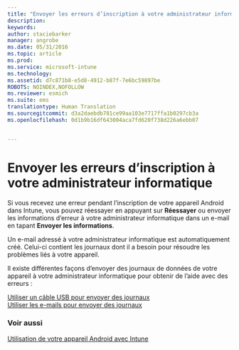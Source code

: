 ```yaml
---
title: "Envoyer les erreurs d’inscription à votre administrateur informatique | Microsoft Intune"
description: 
keywords: 
author: staciebarker
manager: angrobe
ms.date: 05/31/2016
ms.topic: article
ms.prod: 
ms.service: microsoft-intune
ms.technology: 
ms.assetid: d7c871b8-e5d8-4912-b87f-7e6bc59897be
ROBOTS: NOINDEX,NOFOLLOW
ms.reviewer: esmich
ms.suite: ems
translationtype: Human Translation
ms.sourcegitcommit: d3a2daebdb781ce99aa103e7717ffa1b0297cb3a
ms.openlocfilehash: 0d1b9b16df643004aca7fd620f738d226a6ebb07


---
```



# Envoyer les erreurs d’inscription à votre administrateur informatique

Si vous recevez une erreur pendant l’inscription de votre appareil Android dans Intune, vous pouvez réessayer en appuyant sur **Réessayer** ou envoyer les informations d’erreur à votre administrateur informatique dans un e-mail en tapant **Envoyer les informations**.

Un e-mail adressé à votre administrateur informatique est automatiquement créé. Celui-ci contient les journaux dont il a besoin pour résoudre les problèmes liés à votre appareil.

Il existe différentes façons d’envoyer des journaux de données de votre appareil à votre administrateur informatique pour obtenir de l’aide avec des erreurs :

[Utiliser un câble USB pour envoyer des journaux](send-diagnostic-data-logs-to-your-it-administrator-using-a-usb-cable-android.md)</br>
[Utiliser les e-mails pour envoyer des journaux](send-diagnostic-data-logs-to-your-it-administrator-using-email-android.md)

### Voir aussi
[Utilisation de votre appareil Android avec Intune](using-your-android-device-with-intune.md)



<!--HONumber=Aug16_HO4-->


